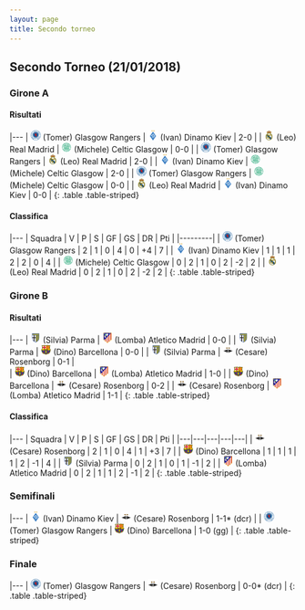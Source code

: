```yaml
---
layout: page
title: Secondo torneo
---
```


## Secondo Torneo (21/01/2018)

### Girone A

#### Risultati

|---
| <img src="/thumb/rangers.png" width="18"> (Tomer) Glasgow Rangers | <img src="/thumb/dinamo.png" width="18"> (Ivan) Dinamo Kiev    | 2-0 |
| <img src="/thumb/real.png" width="18"> (Leo) Real Madrid | <img src="/thumb/celtic.png" width="18"> (Michele) Celtic Glasgow   | 0-0 |
| <img src="/thumb/rangers.png" width="18"> (Tomer) Glasgow Rangers | <img src="/thumb/real.png" width="18"> (Leo) Real Madrid    | 2-0 |
| <img src="/thumb/dinamo.png" width="18"> (Ivan) Dinamo Kiev | <img src="/thumb/celtic.png" width="18"> (Michele) Celtic Glasgow  | 2-0 |
| <img src="/thumb/rangers.png" width="18"> (Tomer) Glasgow Rangers | <img src="/thumb/celtic.png" width="18"> (Michele) Celtic Glasgow | 0-0 |
| <img src="/thumb/real.png" width="18"> (Leo) Real Madrid | <img src="/thumb/dinamo.png" width="18"> (Ivan) Dinamo Kiev      | 0-0 |
{: .table .table-striped}

#### Classifica

|---
| Squadra | V | P | S | GF | GS | DR | Pti |
|---------|
| <img src="/thumb/rangers.png" width="18"> (Tomer) Glasgow Rangers | 2 | 1 | 0 | 4 | 0 | +4 | 7 |
| <img src="/thumb/dinamo.png" width="18"> (Ivan) Dinamo Kiev | 1 | 1 | 1 | 2 | 2 | 0 | 4 |
| <img src="/thumb/celtic.png" width="18"> (Michele) Celtic Glasgow | 0 | 2 | 1 | 0 | 2 | -2 | 2 |
| <img src="/thumb/real.png" width="18"> (Leo) Real Madrid | 0 | 2 | 1 | 0 | 2 | -2 | 2 |
{: .table .table-striped}

### Girone B

#### Risultati

|---
| <img src="/thumb/parma.png" width="18"> (Silvia) Parma | <img src="/thumb/atletico.png" width="18"> (Lomba) Atletico Madrid   | 0-0 |
| <img src="/thumb/parma.png" width="18"> (Silvia) Parma | <img src="/thumb/barca.png" width="18"> (Dino) Barcellona    | 0-0 |
| <img src="/thumb/parma.png" width="18"> (Silvia) Parma | <img src="/thumb/rosenborg.png" width="18"> (Cesare) Rosenborg  | 0-1 |	
| <img src="/thumb/barca.png" width="18"> (Dino) Barcellona | <img src="/thumb/atletico.png" width="18"> (Lomba) Atletico Madrid     | 1-0 |
| <img src="/thumb/barca.png" width="18"> (Dino) Barcellona | <img src="/thumb/rosenborg.png" width="18"> (Cesare) Rosenborg    | 0-2 |
| <img src="/thumb/rosenborg.png" width="18"> (Cesare) Rosenborg | <img src="/thumb/atletico.png" width="18"> (Lomba) Atletico Madrid   | 1-1 |
{: .table .table-striped}

#### Classifica

|---
| Squadra | V | P | S | GF | GS | DR | Pti |
|---|---|---|---|---|
| <img src="/thumb/rosenborg.png" width="18"> (Cesare) Rosenborg | 2 | 1 | 0 | 4 | 1 | +3 | 7 |
| <img src="/thumb/barca.png" width="18"> (Dino) Barcellona | 1 | 1 | 1 | 1 | 2 | -1 | 4 |
| <img src="/thumb/parma.png" width="18"> (Silvia) Parma | 0 | 2 | 1 | 0 | 1 | -1 | 2 |
| <img src="/thumb/atletico.png" width="18"> (Lomba) Atletico Madrid | 0 | 2 | 1 | 1 | 2 | -1 | 2 |
{: .table .table-striped}

### Semifinali

|---
| <img src="/thumb/dinamo.png" width="18"> (Ivan) Dinamo Kiev | <img src="/thumb/rosenborg.png" width="18"> (Cesare) Rosenborg | 1-1* (dcr) |
| <img src="/thumb/rangers.png" width="18"> (Tomer) Glasgow Rangers | <img src="/thumb/barca.png" width="18"> (Dino) Barcellona  | 1-0 (gg)  |
{: .table .table-striped}

### Finale

|---
| <img src="/thumb/rangers.png" width="18"> (Tomer) Glasgow Rangers | <img src="/thumb/rosenborg.png" width="18"> (Cesare) Rosenborg | 0-0* (dcr) |
{: .table .table-striped}

